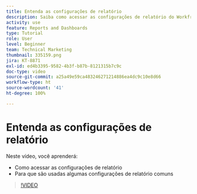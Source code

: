 ```yaml
---
title: Entenda as configurações de relatório
description: Saiba como acessar as configurações de relatório do Workfront e entenda para que algumas configurações de relatório comuns são usadas.
activity: use
feature: Reports and Dashboards
type: Tutorial
role: User
level: Beginner
team: Technical Marketing
thumbnail: 335159.png
jira: KT-8871
exl-id: ed4b3395-9582-4b3f-b87b-8121315b7c9c
doc-type: video
source-git-commit: a25a49e59ca483246271214886ea4dc9c10e8d66
workflow-type: ht
source-wordcount: '41'
ht-degree: 100%

---
```


# Entenda as configurações de relatório

Neste vídeo, você aprenderá:

* Como acessar as configurações de relatório
* Para que são usadas algumas configurações de relatório comuns

>[!VIDEO](https://video.tv.adobe.com/v/335159/?quality=12&learn=on)
